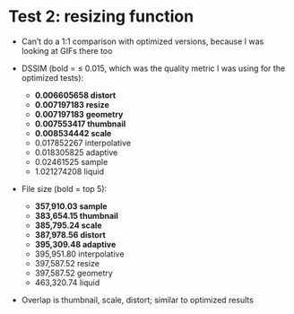 # Test 2: resizing function

* Can’t do a 1:1 comparison with optimized versions, because I was looking at GIFs there too

* DSSIM (bold = ≤ 0.015, which was the quality metric I was using for the optimized tests):
	* **0.006605658	distort**
	* **0.007197183	resize**
	* **0.007197183	geometry**
	* **0.007553417	thumbnail**
	* **0.008534442	scale**
	* 0.017852267	interpolative
	* 0.018305825	adaptive
	* 0.02461525		sample
	* 1.021274208	liquid

* File size (bold = top 5):
	* **357,910.03 sample**
	* **383,654.15 thumbnail**
	* **385,795.24 scale**
	* **387,978.56 distort**
	* **395,309.48 adaptive**
	* 395,951.80 interpolative
	* 397,587.52 resize
	* 397,587.52 geometry
	* 463,320.74 liquid

* Overlap is thumbnail, scale, distort; similar to optimized results